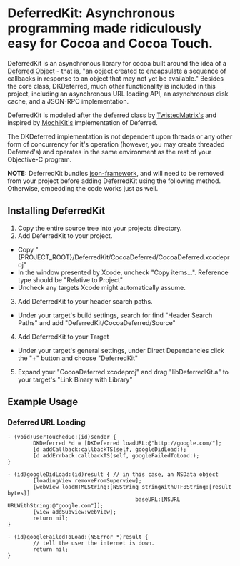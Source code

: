 # DeferredKit: Asynchronous programming made ridiculously easy for Cocoa and Cocoa Touch.

DeferredKit is an asynchronous library for cocoa built around the idea of a [Deferred Object](http://twistedmatrix.com/projects/core/documentation/howto/defer.html) - that is, "an object created to encapsulate a sequence of callbacks in response to an object that may not yet be available." Besides the core class, DKDeferred, much other functionality is included in this project, including an asynchronous URL loading API, an asynchronous disk cache, and a JSON-RPC implementation.

DeferredKit is modeled after the deferred class by  [TwistedMatrix's](http://twistedmatrix.com/) and inspired by [MochiKit's](http://www.mochikit.com/doc/html/MochiKit/Async.html#fn-deferred) implementation of Deferred.

The DKDeferred implementation is not dependent upon threads or any other form of concurrency for it's operation (however, you may create threaded Deferred's) and operates in the same environment as the rest of your Objective-C program.

**NOTE:** DeferredKit bundles [json-framework](http://code.google.com/p/json-framework/), and will need to be removed from your project before adding DeferredKit using the following method. Otherwise, embedding the code works just as well.

## Installing DeferredKit
1. Copy the entire source tree into your projects directory.
2. Add DeferredKit to your project.
  * Copy "{PROJECT_ROOT}/DeferredKit/CocoaDeferred/CocoaDeferred.xcodeproj"
  * In the window presented by Xcode, uncheck "Copy items...". Reference type should be "Relative to Project"
  * Uncheck any targets Xcode might automatically assume.
3. Add DeferredKit to your header search paths.
  * Under your target's build settings, search for find "Header Search Paths" and add "DeferredKit/CocoaDeferred/Source"
4. Add DeferredKit to your Target
  * Under your target's general settings, under Direct Dependancies click the "+" button and choose "DeferredKit"
5. Expand your "CocoaDeferred.xcodeproj" and drag "libDeferredKit.a" to your target's "Link Binary with Library"

## Example Usage
### Deferred URL Loading

    - (void)userTouchedGo:(id)sender {
    		DKDeferred *d = [DKDeferred loadURL:@"http://google.com/"];
    		[d addCallback:callbackTS(self, googleDidLoad:);
    		[d addErrback:callbackTS(self, googleFailedToLoad:);
    }

    - (id)googleDidLoad:(id)result { // in this case, an NSData object
    		[loadingView removeFromSuperview];
    		[webView loadHTMLString:[NSString stringWithUTF8String:[result bytes]]
    										baseURL:[NSURL URLWithString:@"google.com"]];
    		[view addSubview:webView];
    		return nil;
    }

    - (id)googleFailedToLoad:(NSError *)result {
    		// tell the user the internet is down.
    		return nil;
    }

